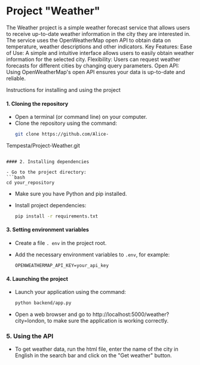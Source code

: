 # Project "Weather"

The Weather project is a simple weather forecast service that allows users to receive up-to-date weather information in the city they are interested in. The service uses the OpenWeatherMap open API to obtain data on temperature, weather descriptions and other indicators.
Key Features:
Ease of Use: A simple and intuitive interface allows users to easily obtain weather information for the selected city.
Flexibility: Users can request weather forecasts for different cities by changing query parameters.
Open API: Using OpenWeatherMap's open API ensures your data is up-to-date and reliable.

Instructions for installing and using the project

#### 1. Cloning the repository

- Open a terminal (or command line) on your computer.
- Clone the repository using the command:
  ```bash
  git clone https://github.com/Alice-
Tempesta/Project-Weather.git
  ```

#### 2. Installing dependencies

- Go to the project directory:
  ```bash
  cd your_repository
  ```

- Make sure you have Python and pip installed.

- Install project dependencies:
  ```bash
  pip install -r requirements.txt
  ```

#### 3. Setting environment variables

- Create a file `.
env` in the project root.

- Add the necessary environment variables to `.env`, for example:
  ```env
  OPENWEATHERMAP_API_KEY=your_api_key
  ```

#### 4. Launching the project

- Launch your application using the command:
  ```bash
  python backend/app.py
  ```

- Open a web browser and go to http://localhost:5000/weather?city=london,
to make sure the application is working correctly.

### 5. Using the API

- To get weather data, run the html file, enter the name of the city in English in the search bar and click on the "Get weather" button.
